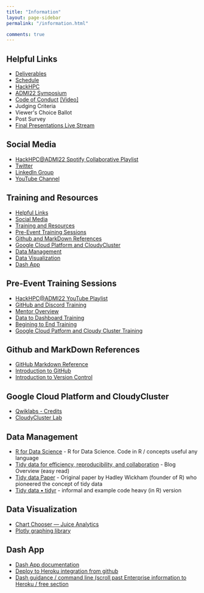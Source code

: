 ```yaml
---
title: "Information"
layout: page-sidebar
permalink: "/information.html"

comments: true
---
```

## Helpful Links
* [Deliverables](https://hackhpc.github.io/ADMI22/deliverables/)
* [Schedule](https://hackhpc.github.io/ADMI22/schedule.html)
* [HackHPC](http://hackhpc.org/)
* [ADMI22 Symposium](https://www.admiusa.org/admi2022/index.php)
* [Code of Conduct](http://hackhpc.org/codeofconduct/) [[Video]](https://youtu.be/yucvXW09oao)
* Judging Criteria 
* Viewer's Choice Ballot
* Post Survey
* [Final Presentations Live Stream](https://youtu.be/lFZeEgw7JAg) 

## Social Media
* [HackHPC@ADMI22 Spotify Collaborative Playlist]( https://open.spotify.com/playlist/57kLEJeOWVzlbn7iBwOiDg?si=2d03e8c4ed0d484a)
* [Twitter](https://twitter.com/ccloudhack)
* [LinkedIn Group](https://www.linkedin.com/groups/8859728/)
* [YouTube Channel](https://www.youtube.com/channel/UCESkfjHWsERvFpJgPmWXRSA/playlists)

## Training and Resources
- [Helpful Links](#helpful-links)
- [Social Media](#social-media)
- [Training and Resources](#training-and-resources)
- [Pre-Event Training Sessions](#pre-event-training-sessions)
- [Github and MarkDown References](#github-and-markdown-references)
- [Google Cloud Platform and CloudyCluster](#google-cloud-platform-and-cloudycluster)
- [Data Management](#data-management)
- [Data Visualization](#data-visualization)
- [Dash App](#dash-app)
  
## Pre-Event Training Sessions
* [HackHPC@ADMI22 YouTube Playlist](https://www.youtube.com/playlist?list=PLk7G3_iq2ijTH7GzPIQZ-L8IfqSUS74X-)
* [GitHub and Discord Training](https://hackhpc.github.io/ADMI22/github-discord-training/)
* [Mentor Overview](https://hackhpc.github.io/ADMI22/mentor-training/)
* [Data to Dashboard Training](https://hackhpc.github.io/ADMI22/data-to-dashboard-training/)
* [Begining to End Training](https://hackhpc.github.io/ADMI22/end-to-end/)
* [Google Cloud Patform and Cloudy Cluster Training](https://hackhpc.github.io/ADMI22/google-and-cloudycluster-training/)

## Github and MarkDown References
* [GitHub Markdown Reference](https://github.github.com/gfm)  
* [Introduction to GitHub](https://lab.github.com/githubtraining/introduction-to-github)
* [Introduction to Version Control](https://swcarpentry.github.io/git-novice/)

## Google Cloud Platform and CloudyCluster
* [Qwiklabs - Credits](https://edu.google.com/programs/credits/training/?modal_active=none)
* [CloudyCluster Lab](https://www.cloudskillsboost.google/focuses/21221?parent=catalog)

## Data Management
* [R for Data Science](had.co.nz) - R for Data Science. Code in R / concepts useful any language
* [Tidy data for efficiency, reproducibility, and collaboration](openscapes.org) - Blog Overview (easy read) 
* [Tidy data Paper](had.co.nz) - Original paper by Hadley Wickham (founder of R) who pioneered the concept of tidy data
* [Tidy data • tidyr](tidyverse.org) - informal and example code heavy (in R) version

## Data Visualization
* [Chart Chooser — Juice Analytics](https://www.juiceanalytics.com/chartchooser)
* [Plotly graphing library](https://plotly.com/python/)

## Dash App
* [Dash App documentation](https://dash.plotly.com/)
* [Deploy to Heroku integration from github](https://devcenter.heroku.com/articles/github-integration)
* [Dash guidance / command line (scroll past Enterprise information to Heroku / free section](https://dash.plotly.com/deployment)
